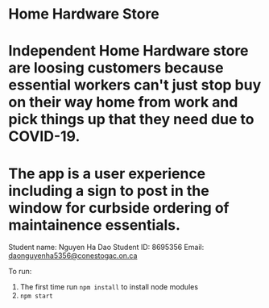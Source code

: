 # Home Hardware Store
# Independent Home Hardware store are loosing customers because essential workers can't just stop buy on their way home from work and pick things up that they need due to COVID-19.
# The app is a user experience including a sign to post in the window for curbside ordering of maintainence essentials.

Student name: Nguyen Ha Dao
Student ID: 8695356
Email: daonguyenha5356@conestogac.on.ca

To run:
1. The first time run `npm install` to install node modules
2. `npm start`